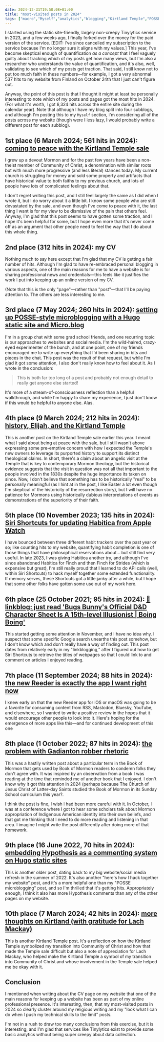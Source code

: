 ```yaml
---
date: 2024-12-31T19:50:08+01:00
title: "most-visited posts in 2024"
tags: ["macro","Myself","analytics","blogging","Kirtland Temple","POSSE","Hugo","Siri Shortcuts","Hypothesis"]
---
```


I started using the static site-friendly, largely non-creepy Tinylytics service in 2023, and a few weeks ago, I finally forked over the money for the paid version of the service. [EDIT: I've since cancelled my subscription to the service because I'm no longer sure it aligns with my values.] This year, I've become skeptical enough of quantification *as a concept* that I feel vaguely guilty about tracking which of my posts get how many views, but I'm also a researcher who understands the value of quantification, and it's also, well, validating to see which of my posts get traction. That said, I still know not to put too much faith in these numbers—for example, I got a very abnormal 537 hits to my website from Finland on October 24th that I just can't figure out. 

Anyway, the point of this post is that I thought it might at least be personally interesting to note which of my posts and pages got the most hits in 2024. (For what it's worth, I got 8,324 hits across the entire site during the calendar year). Note that although I have my blog split into four subblogs, and although I'm posting this to my `Myself` section, I'm considering all of the posts across my website (though were I less lazy, I would probably write a different post for each subblog).

## 1st place (6 March 2024; 561 hits in 2024): [coming to peace with the Kirtland Temple sale](https://spencergreenhalgh.com/communities/coming-to-peace-with-the-kirtland-temple-sale/)

I grew up a devout Mormon and for the past few years have been a non-theist member of Community of Christ, a denomination with similar roots but with much more progressive (and less literal) stances today. My current church is struggling for money and sold some property and artifacts that have historical value to both faiths to my previous church, and lots of people have lots of complicated feelings about that. 

I don't regret writing this post, and I still feel largely the same as I did when I wrote it, but I do worry about it a little bit. I know some people who are still devastated by the sale, and even though I've come to peace with it, the last thing I want is for my view to be dismissive of the pain that others feel. Anyway, I'm glad that this post seems to have gotten some traction, and I hope it's been helpful for some, but I hope even more that it's never come off as an argument that other people need to feel the way that I do about this whole thing.

## 2nd place (312 hits in 2024): my CV

Nothing much to say here except that I'm glad that my CV is getting a fair number of hits. Although I'm glad to have re-embraced personal blogging in various aspects, one of the main reasons for me to have a website is for sharing professional news and credentials—this feels like it justifies the work I put into keeping up an online version of my CV.

(Note that this is the only "page"—rather than "post"—that I'll be paying attention to. The others are less interesting to me. 

## 3rd place (7 May 2024; 260 hits in 2024): [setting up POSSE-style microblogging with a Hugo static site and Micro.blog](https://spencergreenhalgh.com/myself/setting-up-posse-style-microblogging-on-a-hugo-static-site/)

I'm in a group chat with some grad school friends, and one recurring topic is our approaches to websites and social media. I'm the wild-haired, crazy-eyed experimenter of the bunch, and at one point, one of my friends encouraged me to write up everything that I'd been sharing in bits and pieces in the chat. This post was the result of that request, but while I'm glad it got some attention, I also don't really know how to feel about it. As I wrote in the conclusion:

> This is both far too long of a post and probably not enough detail to really get anyone else started!

It's more of a stream-of-consciousness reflection than a helpful walkthrough, and while I'm happy to share my experience, I just don't know if this would be helpful to anyone else. Alas.

## 4th place (9 March 2024; 212 hits in 2024): [history, Elijah, and the Kirtland Temple](https://spencergreenhalgh.com/communities/elijah-and-the-kirtland-temple/)

This is another post on the Kirtland Temple sale earlier this year. I meant what I said about being at peace with the sale, but I still wasn't above expressing some pre-emptive concern with how I expected the Temple's new owners to leverage its purported history to support its distinct theological claims. In short, there's a claim about an angelic visit at the Temple that is key to contemporary Mormon theology, but the historical evidence suggests that the visit in question was not all that important to the people involved in the 1830s despite the huge importance its taken on since. Now, I don't believe that something has to be historically "real" to be personally meaningful (as I hint at in the post, I like Easter a lot even though I'm skeptical of the historicity of the resurrection story), but I will have no patience for Mormons using historically dubious interpretations of events as demonstrations of the superiority of their faith.

## 5th place (10 November 2023; 135 hits in 2024): [Siri Shortcuts for updating Habitica from Apple Watch](https://spencergreenhalgh.com/myself/siri-shortcuts-for-updating-habitica-from-apple-watch/)

I have bounced between three different habit trackers over the past year or so; like counting hits to my website, quantifying habit completion is one of those things that have philosophical reservations about... but still find very useful. In late 2023, I was giving Habitica another try, and although I've since abandoned Habitica for Finch and then Finch for Strides (which is expensive but great), I'm still really proud that I learned to do API calls (well, within Siri Shortcuts) to hack myself together some extended functionality. If memory serves, these Shortcuts got a little janky after a while, but I hope that some other folks have gotten some use out of my work here.

## 6th place (25 October 2021; 95 hits in 2024): [🔗 linkblog: just read 'Bugs Bunny's Official D&D Character Sheet Is A 15th-level Illusionist | Boing Boing'](https://spencergreenhalgh.com/myself/2021-10-25-a-fun/)

This started getting some attention in November, and I have no idea why. I suspect that some specific Google search unearths this post somehow, but I don't know which and don't really have a way of finding out. This post dates from relatively early in my "linkblogging," after I figured out how to get Siri Shortcuts to retrieve the titles of webpages so that I could link to and comment on articles I enjoyed reading. 

## 7th place (11 September 2024; 88 hits in 2024): [the new Reeder is exactly the app I want right now](https://spencergreenhalgh.com/myself/the-new-reeder-is-exactly-the-app-i-want-right-now/)

I knew early on that the new Reeder app for iOS or macOS was going to be a favorite for consuming content from RSS, Mastodon, Bluesky, YouTube, and elsewhere, so I wanted to write a positive review in the hopes that it would encourage other people to look into it. Here's hoping for the emergence of more apps like this—and for continued development of this one

## 8th place (1 October 2022; 87 hits in 2024): [the problem with Gadianton robber rhetoric](https://spencergreenhalgh.com/communities/the-problem-with-gadianton-robber-rhetoric/)

This was a hastily written post about a particular term in the Book of Mormon that gets used by Book of Mormon readers to condemn folks they don't agree with. It was inspired by an observation from a book I was reading at the time that reminded me of another book that I enjoyed. I don't know why it got this attention in 2024 (perhaps because The Church of Jesus Christ of Latter-day Saints studied the Book of Mormon in its Sunday School curriculum this year?. 

I think the post is fine, I wish I had been more careful with it. In October, I was at a conference where I got to hear some scholars talk about Mormon appropriation of Indigenous American identity into their own beliefs, and that got me thinking that I need to do more reading and listening in that area. I imagine I might write the post differently after doing more of that homework.

## 9th place (16 June 2022, 70 hits in 2024): [embedding Hypothesis as a commenting system on Hugo static sites](https://spencergreenhalgh.com/myself/embedding-hypothesis-as-a-commenting-system-on-hugo-static-sites/)

This is another older post, dating back to my big website/social media refresh in the summer of 2022. It's also another "here's how I hack together my website" post, and it's a more helpful one than my "POSSE microblogging" post, and so I'm thrilled that it's getting hits. Appropriately enough, I think it also has more Hypothesis comments than any of the other pages on my website. 

## 10th place (7 March 2024; 42 hits in 2024): [more thoughts on Kirtland (with gratitude for Lach Mackay)](https://spencergreenhalgh.com/communities/more-thoughts-on-kirtland/)

This is another Kirtland Temple post. It's a reflection on how the Kirtland Temple symbolized my transition into Community of Christ and how that made the Temple sale difficult but also a note of appreciation for Lach Mackay, who helped make the Kirtland Temple a symbol of my transition into Community of Christ and whose involvement in the Temple sale helped me be okay with it.

## Conclusion

I mentioned when writing about the CV page on my website that one of the main reasons for keeping up a website has been as part of my online professional presence. It's interesting, then, that my most-visited posts in 2024 so clearly cluster around my religious writing and my "look what I can do when I push my technical skills to the limit" posts.

I'm not in a rush to draw too many conclusions from this exercise, but it is interesting, and I'm glad that services like Tinylytics exist to provide some basic analytics without being super creepy about data collection.